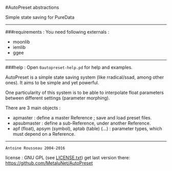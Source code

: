 #AutoPreset abstractions

Simple state saving for PureData

--------------------------------

###requirements :
You need following externals :

-	moonlib
-	iemlib
-	ggee


--------------------------------

###help :
Open `0autopreset-help.pd` for help and examples.

AutoPreset is a simple state saving system (like rradical/ssad, among other ones). It aims to be simple and yet powerful.

One particularity of this system is to be able to interpolate float parameters between different settings (parameter morphing).

There are 3 main objects :

-	apmaster : define a master Reference ; save and load preset files.
-	apsubmaster : define a sub-Reference, under another Reference.
-	apf (float), apsym (symbol), aptab (table) (...) : parameter types, which must depend on a Reference.


--------------------------------
	Antoine Rousseau 2004-2016
license : GNU GPL (see [LICENSE.txt](LICENSE.txt)) 
get last version there: <https://github.com/MetaluNet/AutoPreset>

